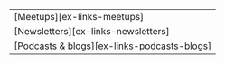 ||
|--------|
| [Meetups][ex-links-meetups] |
| [Newsletters][ex-links-newsletters] |
| [Podcasts & blogs][ex-links-podcasts-blogs] |
